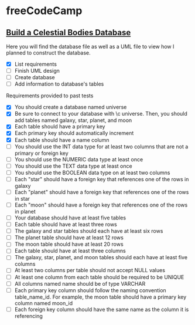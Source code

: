 # freeCodeCamp
## [Build a Celestial Bodies Database](/Build%20a%20Celestial%20Bodies%20Database/)
Here you will find the database file as well as a UML file to view how I planned to construct the database.
- [x] List requirements
- [ ] Finish UML design
- [ ] Create database
- [ ] Add information to database's tables

Requirements provided to past tests
- [x] You should create a database named universe
- [x] Be sure to connect to your database with \c universe. Then, you should add tables named galaxy, star, planet, and moon
- [x] Each table should have a primary key
- [x] Each primary key should automatically increment
- [x] Each table should have a name column
- [ ] You should use the INT data type for at least two columns that are not a primary or foreign key
- [ ] You should use the NUMERIC data type at least once
- [ ] You should use the TEXT data type at least once
- [ ] You should use the BOOLEAN data type on at least two columns
- [ ] Each "star" should have a foreign key that references one of the rows in galaxy
- [ ] Each "planet" should have a foreign key that references one of the rows in star
- [ ] Each "moon" should have a foreign key that references one of the rows in planet
- [ ] Your database should have at least five tables
- [ ] Each table should have at least three rows
- [ ] The galaxy and star tables should each have at least six rows
- [ ] The planet table should have at least 12 rows
- [ ] The moon table should have at least 20 rows
- [ ] Each table should have at least three columns
- [ ] The galaxy, star, planet, and moon tables should each have at least five columns
- [ ] At least two columns per table should not accept NULL values
- [ ] At least one column from each table should be required to be UNIQUE
- [ ] All columns named name should be of type VARCHAR
- [ ] Each primary key column should follow the naming convention table_name_id. For example, the moon table should have a primary key column named moon_id
- [ ] Each foreign key column should have the same name as the column it is referencing